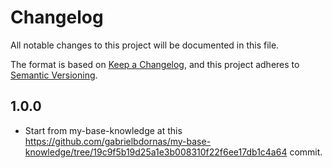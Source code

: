 # Changelog

All notable changes to this project will be documented in this file.

The format is based on [Keep a Changelog](https://keepachangelog.com/en/1.1.0/),
and this project adheres to [Semantic Versioning](https://semver.org/spec/v2.0.0.html).

## 1.0.0

- Start from my-base-knowledge at this https://github.com/gabrielbdornas/my-base-knowledge/tree/19c9f5b19d25a1e3b008310f22f6ee17db1c4a64 commit.
